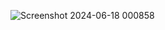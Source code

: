 ![Screenshot 2024-06-18 000858](https://github.com/adityaIIk/Conference_Mng_Sys/assets/89707272/55de86f9-afe9-4e80-9b3f-5add5255857f)
